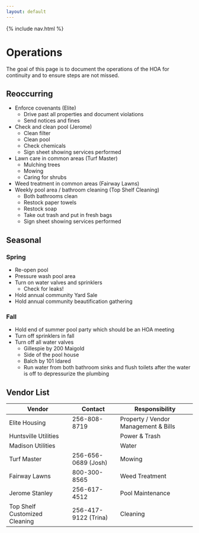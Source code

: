```yaml
---
layout: default
---
```


{% include nav.html %}

# Operations

The goal of this page is to document the operations of the HOA for
continuity and to ensure steps are not missed.

## Reoccurring

- Enforce covenants (Elite)
  - Drive past all properties and document violations
  - Send notices and fines
- Check and clean pool (Jerome)
  - Clean filter
  - Clean pool
  - Check chemicals
  - Sign sheet showing services performed
- Lawn care in common areas (Turf Master)
  - Mulching trees
  - Mowing
  - Caring for shrubs
- Weed treatment in common areas (Fairway Lawns)
- Weekly pool area / bathroom cleaning (Top Shelf Cleaning)
  - Both bathrooms clean
  - Restock paper towels
  - Restock soap
  - Take out trash and put in fresh bags
  - Sign sheet showing services performed

## Seasonal

### Spring

- Re-open pool
- Pressure wash pool area
- Turn on water valves and sprinklers
  - Check for leaks!
- Hold annual community Yard Sale
- Hold annual community beautification gathering

### Fall

- Hold end of summer pool party which should be an HOA meeting
- Turn off sprinklers in fall
- Turn off all water valves
  - Gillespie by 200 Maigold
  - Side of the pool house
  - Balch by 101 Idared
  - Run water from both bathroom sinks and flush toilets
    after the water is off to depressurize the plumbing

## Vendor List

| Vendor | Contact | Responsibility |
| ------ | ------- | -------------- |
| Elite Housing | 256-808-8719 | Property / Vendor Management & Bills |
| Huntsville Utilities | | Power & Trash |
| Madison Utilities | | Water |
| Turf Master | 256-656-0689 (Josh) | Mowing |
| Fairway Lawns | 800-300-8565 | Weed Treatment |
| Jerome Stanley | 256-617-4512 | Pool Maintenance |
| Top Shelf Customized Cleaning | 256-417-9122 (Trina) | Cleaning |
